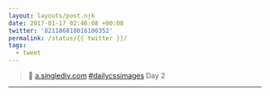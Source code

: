 ```yaml
---
layout: layouts/post.njk
date: 2017-01-17 02:46:08 +00:00
twitter: '821186818016100352'
permalink: /status/{{ twitter }}/
tags: 
  - tweet
---
```


> 🐘 [a.singlediv.com](https://a.singlediv.com) [#dailycssimages](https://twitter.com/hashtag/dailycssimages) Day 2

---
